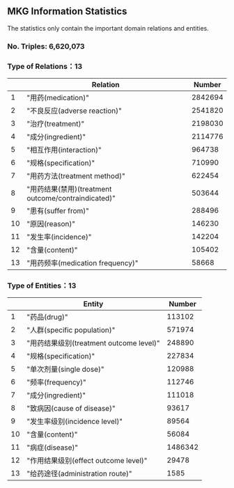 ## MKG Information Statistics
  The statistics only contain the important domain relations and entities. 
### No. Triples: 6,620,073 
### Type of Relations：13

|      | Relation                                      | Number  |
| ---- |-----------------------------------------------|---------|
| 1    | "用药(medication)"                              | 2842694 |
| 2    | "不良反应(adverse reaction)"                      | 2541820 |
| 3    | "治疗(treatment)"                               | 2198030 |
| 4    | "成分(ingredient)"                              | 2114776 |
| 5    | "相互作用(interaction)"                           | 964738  |
| 6    | "规格(specification)"                           | 710990  |
| 7    | "用药方法(treatment method)"                      | 622454  |
| 8    | "用药结果(禁用)(treatment outcome/contraindicated)" | 503644  |
| 9    | "患有(suffer from)"                             | 288496  |
| 10   | "原因(reason)"                                  | 146230  |
| 11   | "发生率(incidence)"                              | 142204  |
| 12   | "含量(content)"                                 | 105402  |
| 13   | "用药频率(medication frequency)"                  | 58668   |

### Type of Entities：13

|    | Entity                                | Number  |
|----|---------------------------------------|---------|
| 1  | "药品(drug)"                            | 113102  |
| 2  | "人群(specific population)"             | 571974    |
| 3  | "用药结果级别(treatment outcome level)"     | 248890  |
| 4  | "规格(specification)"                   | 227834  |
| 5  | "单次剂量(single dose)"                   | 120988  |
| 6  | "频率(frequency)"                       | 112746  |
| 7  | "成分(ingredient)"                      | 111018  |
| 8  | "致病因(cause of disease)"               | 93617   |
| 9  | "发生率级别(incidence level)"              | 89564   |
| 10 | "含量(content)"                         | 56084   |
| 11 | "病症(disease)"                         | 1486342   |
| 12 | "作用结果级别(effect outcome level)"        | 29478   |
| 13 | "给药途径(administration route)"          | 1585    |

